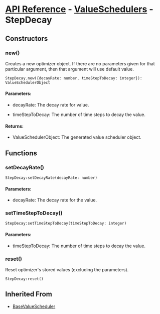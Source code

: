 # [API Reference](../../API.md) - [ValueSchedulers](../ValueSchedulers.md) - StepDecay

## Constructors

### new()

Creates a new optimizer object. If there are no parameters given for that particular argument, then that argument will use default value.

```
StepDecay.new({decayRate: number, timeStepToDecay: integer}): ValueSchedulerObject
```

#### Parameters:

* decayRate: The decay rate for value.

* timeStepToDecay: The number of time steps to decay the value.

#### Returns:

* ValueSchedulerObject: The generated value scheduler object.

## Functions

### setDecayRate()

```
StepDecay:setDecayRate(decayRate: number)
```

#### Parameters:

* decayRate: The decay rate for the value.

### setTimeStepToDecay()

```
StepDecay:setTimeStepToDecay(timeStepToDecay: integer)
```

#### Parameters:

* timeStepToDecay: The number of time steps to decay the value.

### reset()

Reset optimizer's stored values (excluding the parameters).

```
StepDecay:reset()
```

## Inherited From

* [BaseValueScheduler](BaseValueScheduler.md)
